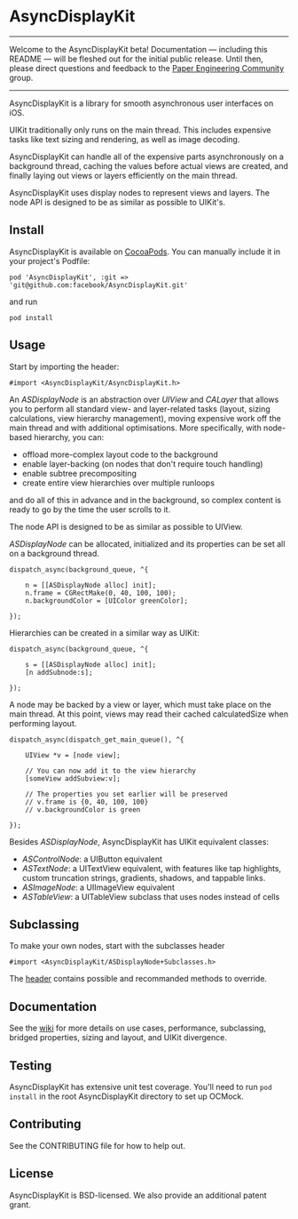# AsyncDisplayKit

---

Welcome to the AsyncDisplayKit beta!  Documentation — including this README — will be fleshed out for the initial public release.  Until then, please direct questions and feedback to the [Paper Engineering Community](https://www.facebook.com/groups/551597518288687) group.

---


AsyncDisplayKit is a library for smooth asynchronous user interfaces on iOS.

UIKit traditionally only runs on the main thread. This includes expensive tasks like text sizing and rendering, as well as image decoding. 

AsyncDisplayKit can handle all of the expensive parts asynchronously on a background thread, caching the values before actual views are created, and finally laying out views or layers efficiently on the main thread.

AsyncDisplayKit uses display nodes to represent views and layers. The node API is designed to be as similar as possible to UIKit's. 


## Install

AsyncDisplayKit is available on [CocoaPods](http://cocoapods.org/).  You can manually include it in your project's Podfile:

	pod 'AsyncDisplayKit', :git => 'git@github.com:facebook/AsyncDisplayKit.git'

and run 

	pod install


## Usage

Start by importing the header:

	#import <AsyncDisplayKit/AsyncDisplayKit.h>

An _ASDisplayNode_ is an abstraction over _UIView_ and _CALayer_ that allows you to perform all standard view- and layer-related tasks (layout, sizing calculations, view hierarchy management), moving expensive work off the main thread and with additional optimisations. More specifically, with node-based hierarchy, you can:

- offload more-complex layout code to the background
- enable layer-backing (on nodes that don't require touch handling)
- enable subtree precompositing
- create entire view hierarchies over multiple runloops

and do all of this in advance and in the background, so complex content is ready to go by the time the user scrolls to it.

The node API is designed to be as similar as possible to UIView.

_ASDisplayNode_ can be allocated, initialized and its properties can be set all on a background thread.

	dispatch_async(background_queue, ^{
	
		n = [[ASDisplayNode alloc] init];
		n.frame = CGRectMake(0, 40, 100, 100);
		n.backgroundColor = [UIColor greenColor];
		
	});

Hierarchies can be created in a similar way as UIKit:

	dispatch_async(background_queue, ^{
		
		s = [[ASDisplayNode alloc] init];
		[n addSubnode:s];
		
	});

A node may be backed by a view or layer, which must take place on the main thread. At this point, views may read their cached calculatedSize when performing layout.

	dispatch_async(dispatch_get_main_queue(), ^{
	
		UIView *v = [node view];
	
		// You can now add it to the view hierarchy
		[someView addSubview:v];

		// The properties you set earlier will be preserved
		// v.frame is {0, 40, 100, 100}
		// v.backgroundColor is green
		
	});
	
Besides _ASDisplayNode_, AsyncDisplayKit has UIKit equivalent classes:

- _ASControlNode_: a UIButton equivalent
- _ASTextNode_: a UITextView equivalent, with features like tap highlights, custom truncation strings, gradients, shadows, and tappable links.
- _ASImageNode_: a UIImageView equivalent
- _ASTableView_: a UITableView subclass that uses nodes instead of cells

## Subclassing

To make your own nodes, start with the subclasses header

	#import <AsyncDisplayKit/ASDisplayNode+Subclasses.h>

The [header](https://github.com/facebook/AsyncDisplayKit/blob/master/AsyncDisplayKit/ASDisplayNode%2BSubclasses.h) contains possible and recommanded methods to override.


## Documentation 

See the [wiki](https://github.com/facebook/AsyncDisplayKit/wiki) for more details on use cases, performance, subclassing, bridged properties, sizing and layout, and UIKit divergence.


## Testing

AsyncDisplayKit has extensive unit test coverage.  You'll need to run `pod install` in the root AsyncDisplayKit directory to set up OCMock.

## Contributing

See the CONTRIBUTING file for how to help out.

## License

AsyncDisplayKit is BSD-licensed.  We also provide an additional patent grant.
